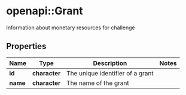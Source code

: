 # openapi::Grant

Information about monetary resources for challenge

## Properties
Name | Type | Description | Notes
------------ | ------------- | ------------- | -------------
**id** | **character** | The unique identifier of a grant | 
**name** | **character** | The name of the grant | 


